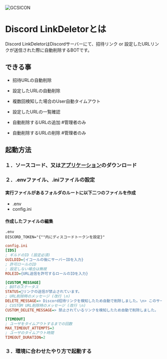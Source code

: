 ![GCSICON](https://milhomescd.com/GCS_icon.png)

# Discord LinkDeletorとは
Discord LinkDeletorはDiscordサーバーにて、招待リンク or 設定したURLリンクが送信された際に自動削除するBOTです。

## できる事
- 招待URLの自動削除
- 設定したURLの自動削除
- 複数回検知した場合のUser自動タイムアウト
- 設定したURLの一覧確認

- 自動削除するURLの追加 #管理者のみ
- 自動削除するURLの削除 #管理者のみ

## 起動方法
### １．ソースコード、又は[アプリケーション](https://github.com/milciabfly/Discord_LinkDeletor/releases/tag/v1.0)のダウンロード
### ２．.envファイル、.iniファイルの設定
#### 実行ファイルがあるフォルダのルートに以下二つのファイルを作成
- .env
- config.ini
#### 作成したファイルの編集
```env
.env
DISCORD_TOKEN="{""内にディスコードトークンを設定}"
```
```ini
config.ini
[IDS]
; ギルドのID (設定必須)
GUILDID={イコールの後にサーバーIDを入力}
; 許可ロールのID
; 設定しない場合は無視
ROLEID={URL送信を許可するロールのIDを入力}

[CUSTOM_MESSAGE]
; BOTのステータス
STATUS=👀リンクの送信が禁止されています。
; URL削除時のメッセージ (改行 \n)
DELETE_MESSAGE=> Discord招待リンクを検知したため自動で削除しました。\n> このサーバーに招待を送信することは禁止されています。
; CUSTOM URL削除時のメッセージ (改行 \n)
CUSTOM_DELETE_MESSAGE=> 禁止されているリンクを検知したため自動で削除しました。

[TIMEOUT]
; ユーザをタイムアウトするまでの回数
MAX_TIMEOUT_ATTEMPTS=3
; ユーザのタイムアウト時間
TIMEOUT_DURATION=2
```

### ３．環境に合わせたやり方で起動する
